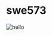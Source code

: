 # swe573

![hello](https://theverybesttop10.com/wp-content/uploads/2016/07/Top-10-Super-Swinging-Dogs-In-Swings-2-1.jpg)
